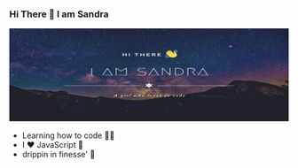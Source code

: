 ### Hi There 👋 I am Sandra 
![](images/images.jpg)
- Learning how to code 👩‍💻
- I ♥️ JavaScript 💋
- drippin in finesse' 💯
